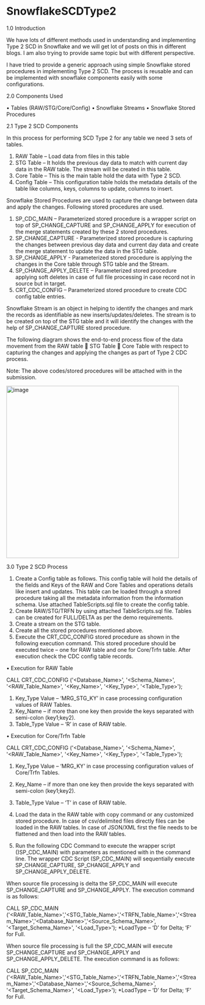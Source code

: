 # SnowflakeSCDType2

1.0	Introduction

We have lots of different methods used in understanding and implementing Type 2 SCD in Snowflake and we will get lot of posts on this in different blogs. I am also trying to provide same topic but with different perspective.

I have tried to provide a generic approach using simple Snowflake stored procedures in implementing Type 2 SCD. The process is reusable and can be implemented with snowflake components easily with some configurations.

2.0	Components Used

•	Tables (RAW/STG/Core/Config)
•	Snowflake Streams
•	Snowflake Stored Procedures

2.1	 Type 2 SCD Components

In this process for performing SCD Type 2 for any table we need 3 sets of tables.
  1.	RAW Table – Load data from files in this table
  2.	STG Table – It holds the previous day data to match with current day data in the RAW table. The stream will be created in this table.
  3.	Core Table – This is the main table hold the data with Type 2 SCD.
  4.	Config Table – This configuration table holds the metadata details of the table like columns, keys, columns to update, columns to insert.

Snowflake Stored Procedures are used to capture the change between data and apply the changes. Following stored procedures are used.

1.	SP_CDC_MAIN – Parameterized stored procedure is a wrapper script on top of SP_CHANGE_CAPTURE and SP_CHANGE_APPLY for execution of the merge statements created by these 2 stored procedures.
2.	SP_CHANGE_CAPTURE - Parameterized stored procedure is capturing the changes between previous day data and current day data and create the merge statement to update the data in the STG table.
3.	SP_CHANGE_APPLY - Parameterized stored procedure is applying the changes in the Core table through STG table and the Stream.
4.	SP_CHANGE_APPLY_DELETE – Parameterized stored procedure applying soft deletes in case of full file processing in case record not in source but in target.
5.	CRT_CDC_CONFIG – Parameterized stored procedure to create CDC config table entries.

Snowflake Stream is an object in helping to identify the changes and mark the records as identifiable as new inserts/updates/deletes. The stream is to be created on top of the STG table and it will identify the changes with the help of SP_CHANGE_CAPTURE stored procedure.

The following diagram shows the end-to-end process flow of the data movement from the RAW table  STG Table  Core Table with respect to capturing the changes and applying the changes as part of Type 2 CDC process.

Note: The above codes/stored procedures will be attached with in the submission.

<img width="452" alt="image" src="https://github.com/mukhopadhyay000/SnowflakeSCDType2/assets/31094004/f763e59d-13d6-4907-9d5d-c14a4bfdbd69">

3.0	Type 2 SCD Process

1.	Create a Config table as follows. This config table will hold the details of the fields and Keys of the RAW and Core Tables and operations details like insert and updates. This table can be loaded through a stored procedure taking all the metadata information from the information schema. Use attached TableScripts.sql file to create the config table. 
2.	Create RAW/STG/TRFN by using attached TableScripts.sql file. Tables can be created for FULL/DELTA as per the demo requirements.
3.	Create a stream on the STG table.
4.	Create all the stored procedures mentioned above.
5.	Execute the CRT_CDC_CONFIG stored procedure as shown in the following execution command. This stored procedure should be executed twice – one for RAW table and one for Core/Trfn table. After execution check the CDC config table records. 

•	Execution for RAW Table

CALL CRT_CDC_CONFIG ('<Database_Name>', '<Schema_Name>', '<RAW_Table_Name>', '<Key_Name>', '<Key_Type>', '<Table_Type>');

  1.	Key_Type Value – ‘MRG_STG_KY’ in case processing configuration values of RAW Tables.
  2.	Key_Name – if more than one key then provide the keys separated with semi-colon (key1;key2).
  3.	Table_Type Value – ‘R’ in case of RAW table.

•	Execution for Core/Trfn Table

CALL CRT_CDC_CONFIG ('<Database_Name>', '<Schema_Name>', '<RAW_Table_Name>', '<Key_Name>', '<Key_Type>', '<Table_Type>');

  1.	Key_Type Value – ‘MRG_KY’ in case processing configuration values of Core/Trfn Tables.
  2.	Key_Name – if more than one key then provide the keys separated with semi-colon (key1;key2).
  3.	Table_Type Value – ‘T’ in case of RAW table.


6.	Load the data in the RAW table with copy command or any customized stored procedure. In case of csv/delimited files directly files can be loaded in the RAW tables. In case of JSON/XML first the file needs to be flattened and then load into the RAW tables.
7.	Run the following CDC Command to execute the wrapper script ()SP_CDC_MAIN) with parameters as mentioned with in the command line. The wrapper CDC Script (SP_CDC_MAIN) will sequentially execute SP_CHANGE_CAPTURE, SP_CHANGE_APPLY and SP_CHANGE_APPLY_DELETE.

When source file processing is delta the SP_CDC_MAIN will execute SP_CHANGE_CAPTURE and SP_CHANGE_APPLY. The execution command is as follows:

CALL SP_CDC_MAIN ('<RAW_Table_Name>','<STG_Table_Name>','<TRFN_Table_Name>','<Stream_Name>','<Database_Name>','<Source_Schema_Name>', '<Target_Schema_Name>', '<Load_Type>');
*LoadType – ‘D’ for Delta; ‘F’ for Full.

When source file processing is full the SP_CDC_MAIN will execute SP_CHANGE_CAPTURE and SP_CHANGE_APPLY and SP_CHANGE_APPLY_DELETE. The execution command is as follows:

CALL SP_CDC_MAIN ('<RAW_Table_Name>','<STG_Table_Name>','<TRFN_Table_Name>','<Stream_Name>','<Database_Name>','<Source_Schema_Name>', '<Target_Schema_Name>', '<Load_Type>');
*LoadType – ‘D’ for Delta; ‘F’ for Full.

